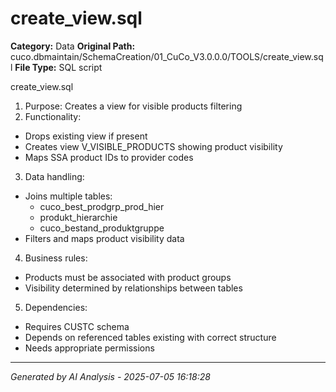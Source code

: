 # create_view.sql

**Category:** Data
**Original Path:** cuco.dbmaintain/SchemaCreation/01_CuCo_V3.0.0.0/TOOLS/create_view.sql
**File Type:** SQL script

create_view.sql
1. Purpose: Creates a view for visible products filtering
2. Functionality:
- Drops existing view if present
- Creates view V_VISIBLE_PRODUCTS showing product visibility
- Maps SSA product IDs to provider codes

3. Data handling:
- Joins multiple tables:
  - cuco_best_prodgrp_prod_hier
  - produkt_hierarchie
  - cuco_bestand_produktgruppe
- Filters and maps product visibility data

4. Business rules:
- Products must be associated with product groups
- Visibility determined by relationships between tables

5. Dependencies:
- Requires CUSTC schema
- Depends on referenced tables existing with correct structure
- Needs appropriate permissions

---
*Generated by AI Analysis - 2025-07-05 16:18:28*
